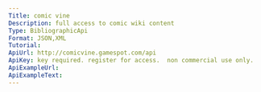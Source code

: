 ```yaml
---
Title: comic vine
Description: full access to comic wiki content
Type: BibliographicApi
Format: JSON,XML
Tutorial:
ApiUrl: http://comicvine.gamespot.com/api
ApiKey: key required. register for access.  non commercial use only.
ApiExampleUrl:
ApiExampleText:
---
```

